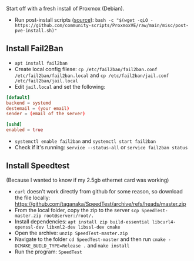 Start off with a fresh install of Proxmox (Debian).
- Run post-install scripts ([source](https://community-scripts.github.io/ProxmoxVE/scripts)): `bash -c "$(wget -qLO - https://github.com/community-scripts/ProxmoxVE/raw/main/misc/post-pve-install.sh)"` 

## **Install Fail2Ban**
- `apt install fail2ban`
- Create local config filese: `cp /etc/fail2ban/fail2ban.conf /etc/fail2ban/fail2ban.local` and `cp /etc/fail2ban/jail.conf /etc/fail2ban/jail.local`
- Edit `jail.local` and set the following:
```conf
[default]
backend = systemd
destemail = (your email)
sender = (email of the server)

[sshd]
enabled = true
```
- `systemctl enable fail2ban` and `systemctl start fail2ban`
- Check if it's running: `service --status-all` or `service fail2ban status`

## **Install Speedtest**
(Because I wanted to know if my 2.5gb ethernet card was working)
- `curl` doesn't work directly from github for some reason, so download the file locally: https://github.com/taganaka/SpeedTest/archive/refs/heads/master.zip
- From the local folder, copy the zip to the server `scp SpeedTest-master.zip root@server:/root/.`
- Install dependencies: `apt install zip build-essential libcurl4-openssl-dev libxml2-dev libssl-dev cmake`
- Open the archive: `unzip SpeedTest-master.zip`
- Navigate to the folder `cd SpeedTest-master` and then run `cmake -DCMAKE_BUILD_TYPE=Release .` and `make install`
- Run the program: `SpeedTest`
